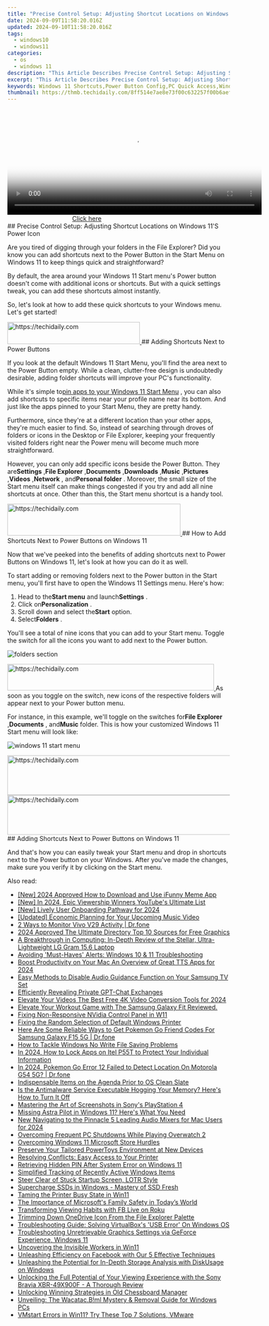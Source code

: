```yaml
---
title: "Precise Control Setup: Adjusting Shortcut Locations on Windows 11'S Power Icon"
date: 2024-09-09T11:58:20.016Z
updated: 2024-09-10T11:58:20.016Z
tags:
  - windows10
  - windows11
categories:
  - os
  - windows 11
description: "This Article Describes Precise Control Setup: Adjusting Shortcut Locations on Windows 11'S Power Icon"
excerpt: "This Article Describes Precise Control Setup: Adjusting Shortcut Locations on Windows 11'S Power Icon"
keywords: Windows 11 Shortcuts,Power Button Config,PC Quick Access,Window Settings,Control Panel Setup,Icon Customization,System Adjustments
thumbnail: https://thmb.techidaily.com/8ff514e7ae8e73f00c632257f00b6aefbc08dc01d831c81a6f2628b843ff494a.jpg
---
```


<!-- affiliate ads begin -->
<span id="1993650">
					<video width="576" height="240" style="cursor:pointer"
           poster="//a.impactradius-go.com/display-clicktoplayimage/1993650.png"
           onclick="if(!this.playClicked){this.play();this.setAttribute('controls',true);this.playClicked=true;}">
	   <source src="//a.impactradius-go.com/display-ad/22993-1993650">
	   <img src="//a.impactradius-go.com/display-clicktoplayimage/1993650.png" style="border: none; height: 100%; width: 100%; object-fit: contain">
	</video>
	<div style="width:360px;text-align:center"><a href="javascript:window.open(decodeURIComponent('https%3A%2F%2Fhomestyler.sjv.io%2Fc%2F5597632%2F1993650%2F22993'), '_blank');void(0);">Click here</a></div>
</span>
<img height="0" width="0" src="https://imp.pxf.io/i/5597632/1993650/22993" style="position:absolute;visibility:hidden;" border="0" />
<!-- affiliate ads end -->
## Precise Control Setup: Adjusting Shortcut Locations on Windows 11'S Power Icon

 Are you tired of digging through your folders in the File Explorer? Did you know you can add shortcuts next to the Power Button in the Start Menu on Windows 11 to keep things quick and straightforward?

 By default, the area around your Windows 11 Start menu's Power button doesn't come with additional icons or shortcuts. But with a quick settings tweak, you can add these shortcuts almost instantly.

 So, let's look at how to add these quick shortcuts to your Windows menu. Let's get started!

<!-- affiliate ads begin -->
<a href="https://25home.pxf.io/c/5597632/2123474/16836" target="_top" id="2123474">
  <img src="//a.impactradius-go.com/display-ad/16836-2123474" border="0" alt="https://techidaily.com" width="300" height="50"/>
</a>
<img height="0" width="0" src="https://25home.pxf.io/i/5597632/2123474/16836" style="position:absolute;visibility:hidden;" border="0" />
<!-- affiliate ads end -->
## Adding Shortcuts Next to Power Buttons

 If you look at the default Windows 11 Start Menu, you'll find the area next to the Power Button empty. While a clean, clutter-free design is undoubtedly desirable, adding folder shortcuts will improve your PC's functionality.

 While it's simple to[pin apps to your Windows 11 Start Menu](https://www.makeuseof.com/windows-11-more-pinned-start-menu/) , you can also add shortcuts to specific items near your profile name near its bottom. And just like the apps pinned to your Start Menu, they are pretty handy.

 Furthermore, since they're at a different location than your other apps, they're much easier to find. So, instead of searching through droves of folders or icons in the Desktop or File Explorer, keeping your frequently visited folders right near the Power menu will become much more straightforward.

 However, you can only add specific icons beside the Power Button. They are**Settings** ,**File Explorer** ,**Documents** ,**Downloads** ,**Music** ,**Pictures** ,**Videos** ,**Network** , and**Personal folder** . Moreover, the small size of the Start menu itself can make things congested if you try and add all nine shortcuts at once. Other than this, the Start menu shortcut is a handy tool.

<!-- affiliate ads begin -->
<a href="https://aligracehair.sjv.io/c/5597632/2135417/19272" target="_top" id="2135417">
  <img src="//a.impactradius-go.com/display-ad/19272-2135417" border="0" alt="https://techidaily.com" width="392" height="72"/>
</a>
<img height="0" width="0" src="https://aligracehair.sjv.io/i/5597632/2135417/19272" style="position:absolute;visibility:hidden;" border="0" />
<!-- affiliate ads end -->
## How to Add Shortcuts Next to Power Buttons on Windows 11

 Now that we've peeked into the benefits of adding shortcuts next to Power Buttons on Windows 11, let's look at how you can do it as well.

 To start adding or removing folders next to the Power button in the Start menu, you'll first have to open the Windows 11 Settings menu. Here's how:

1. Head to the**Start menu** and launch**Settings** .
2. Click on**Personalization** .
3. Scroll down and select the**Start** option.
4. Select**Folders** .

 You'll see a total of nine icons that you can add to your Start menu. Toggle the switch for all the icons you want to add next to the Power button.

![folders section](https://static1.makeuseofimages.com/wordpress/wp-content/uploads/2023/01/folders-section.jpg)

<!-- affiliate ads begin -->
<a href="https://bluettius.sjv.io/c/5597632/2139118/17108" target="_top" id="2139118">
  <img src="//a.impactradius-go.com/display-ad/17108-2139118" border="0" alt="https://techidaily.com" width="468" height="60"/>
</a>
<img height="0" width="0" src="https://bluettius.sjv.io/i/5597632/2139118/17108" style="position:absolute;visibility:hidden;" border="0" />
<!-- affiliate ads end -->
 As soon as you toggle on the switch, new icons of the respective folders will appear next to your Power button menu.

 For instance, in this example, we'll toggle on the switches for**File Explorer** ,**Documents** , and**Music** folder. This is how your customized Windows 11 Start menu will look like:

![windows 11 start menu](https://static1.makeuseofimages.com/wordpress/wp-content/uploads/2023/01/windows-11-start-menu.jpg)

<!-- affiliate ads begin -->
<a href="https://ephamedtechinc.pxf.io/c/5597632/2136618/26400" target="_top" id="2136618">
  <img src="//a.impactradius-go.com/display-ad/26400-2136618" border="0" alt="https://techidaily.com" width="728" height="90"/>
</a>
<img height="0" width="0" src="https://ephamedtechinc.pxf.io/i/5597632/2136618/26400" style="position:absolute;visibility:hidden;" border="0" />
<!-- affiliate ads end -->
<!-- affiliate ads begin -->
<a href="https://ephamedtechinc.pxf.io/c/5597632/2137216/26400" target="_top" id="2137216">
  <img src="//a.impactradius-go.com/display-ad/26400-2137216" border="0" alt="https://techidaily.com" width="728" height="90"/>
</a>
<img height="0" width="0" src="https://ephamedtechinc.pxf.io/i/5597632/2137216/26400" style="position:absolute;visibility:hidden;" border="0" />
<!-- affiliate ads end -->
## Adding Shortcuts Next to Power Buttons on Windows 11

 And that's how you can easily tweak your Start menu and drop in shortcuts next to the Power button on your Windows. After you've made the changes, make sure you verify it by clicking on the Start menu.


<ins class="adsbygoogle"
     style="display:block"
     data-ad-format="autorelaxed"
     data-ad-client="ca-pub-7571918770474297"
     data-ad-slot="1223367746"></ins>



<ins class="adsbygoogle"
     style="display:block"
     data-ad-client="ca-pub-7571918770474297"
     data-ad-slot="8358498916"
     data-ad-format="auto"
     data-full-width-responsive="true"></ins>

<span class="atpl-alsoreadstyle">Also read:</span>
<div><ul>
<li><a href="https://vp-tips.techidaily.com/new-2024-approved-how-to-download-and-use-ifunny-meme-app/"><u>[New] 2024 Approved  How to Download and Use iFunny Meme App</u></a></li>
<li><a href="https://facebook-video-share.techidaily.com/new-in-2024-epic-viewership-winners-youtubes-ultimate-list/"><u>[New] In 2024, Epic Viewership Winners  YouTube's Ultimate List</u></a></li>
<li><a href="https://article-posts.techidaily.com/new-lively-user-onboarding-pathway-for-2024/"><u>[New] Lively User Onboarding Pathway for 2024</u></a></li>
<li><a href="https://fox-http.techidaily.com/updated-economic-planning-for-your-upcoming-music-video/"><u>[Updated] Economic Planning for Your Upcoming Music Video</u></a></li>
<li><a href="https://android-location-track.techidaily.com/2-ways-to-monitor-vivo-v29-activity-drfone-by-drfone-virtual-android/"><u>2 Ways to Monitor Vivo V29 Activity | Dr.fone</u></a></li>
<li><a href="https://article-posts.techidaily.com/2024-approved-the-ultimate-directory-top-10-sources-for-free-graphics/"><u>2024 Approved  The Ultimate Directory  Top 10 Sources for Free Graphics</u></a></li>
<li><a href="https://buynow-info.techidaily.com/a-breakthrough-in-computing-in-depth-review-of-the-stellar-ultra-lightweight-lg-gram-156-laptop/"><u>A Breakthrough in Computing: In-Depth Review of the Stellar, Ultra-Lightweight LG Gram 15.6 Laptop</u></a></li>
<li><a href="https://win11-tips.techidaily.com/avoiding-must-haves-alerts-windows-10-and-11-troubleshooting/"><u>Avoiding 'Must-Haves' Alerts: Windows 10 & 11 Troubleshooting</u></a></li>
<li><a href="https://fox-boxes.techidaily.com/boost-productivity-on-your-mac-an-overview-of-great-tts-apps-for-2024/"><u>Boost Productivity on Your Mac  An Overview of Great TTS Apps for 2024</u></a></li>
<li><a href="https://technical-tips.techidaily.com/easy-methods-to-disable-audio-guidance-function-on-your-samsung-tv-set/"><u>Easy Methods to Disable Audio Guidance Function on Your Samsung TV Set</u></a></li>
<li><a href="https://tech-revival.techidaily.com/efficiently-revealing-private-gpt-chat-exchanges/"><u>Efficiently Revealing Private GPT-Chat Exchanges</u></a></li>
<li><a href="https://ai-vdieo-software.techidaily.com/elevate-your-videos-the-best-free-4k-video-conversion-tools-for-2024/"><u>Elevate Your Videos The Best Free 4K Video Conversion Tools for 2024</u></a></li>
<li><a href="https://buynow-tips.techidaily.com/1723012205363-elevate-your-workout-game-with-the-samsung-galaxy-fit-reviewed/"><u>Elevate Your Workout Game with The Samsung Galaxy Fit Reviewed.</u></a></li>
<li><a href="https://windows11.techidaily.com/fixing-non-responsive-nvidia-control-panel-in-w11/"><u>Fixing Non-Responsive NVidia Control Panel in W11</u></a></li>
<li><a href="https://windows11.techidaily.com/fixing-the-random-selection-of-default-windows-printer/"><u>Fixing the Random Selection of Default Windows Printer</u></a></li>
<li><a href="https://change-location.techidaily.com/here-are-some-reliable-ways-to-get-pokemon-go-friend-codes-for-samsung-galaxy-f15-5g-drfone-by-drfone-virtual-android/"><u>Here Are Some Reliable Ways to Get Pokemon Go Friend Codes For Samsung Galaxy F15 5G | Dr.fone</u></a></li>
<li><a href="https://windows11.techidaily.com/how-to-tackle-windows-no-write-file-saving-problems/"><u>How to Tackle Windows No Write File Saving Problems</u></a></li>
<li><a href="https://unlock-android.techidaily.com/in-2024-how-to-lock-apps-on-itel-p55t-to-protect-your-individual-information-by-drfone-android/"><u>In 2024, How to Lock Apps on Itel P55T to Protect Your Individual Information</u></a></li>
<li><a href="https://android-pokemon-go.techidaily.com/in-2024-pokemon-go-error-12-failed-to-detect-location-on-motorola-g54-5g-drfone-by-drfone-virtual-android/"><u>In 2024, Pokemon Go Error 12 Failed to Detect Location On Motorola G54 5G? | Dr.fone</u></a></li>
<li><a href="https://windows11.techidaily.com/indispensable-items-on-the-agenda-prior-to-os-clean-slate/"><u>Indispensable Items on the Agenda Prior to OS Clean Slate</u></a></li>
<li><a href="https://windows11.techidaily.com/is-the-antimalware-service-executable-hogging-your-memory-heres-how-to-turn-it-off/"><u>Is the Antimalware Service Executable Hogging Your Memory? Here's How to Turn It Off</u></a></li>
<li><a href="https://techno-recovery.techidaily.com/mastering-the-art-of-screenshots-in-sonys-playstation-4/"><u>Mastering the Art of Screenshots in Sony's PlayStation 4</u></a></li>
<li><a href="https://windows11.techidaily.com/missing-astra-pilot-in-windows-11-heres-what-you-need/"><u>Missing Astra Pilot in Windows 11? Here's What You Need</u></a></li>
<li><a href="https://sound-tweaking.techidaily.com/new-navigating-to-the-pinnacle-5-leading-audio-mixers-for-mac-users-for-2024/"><u>New Navigating to the Pinnacle 5 Leading Audio Mixers for Mac Users for 2024</u></a></li>
<li><a href="https://win-able.techidaily.com/overcoming-frequent-pc-shutdowns-while-playing-overwatch-2/"><u>Overcoming Frequent PC Shutdowns While Playing Overwatch 2</u></a></li>
<li><a href="https://windows11.techidaily.com/overcoming-windows-11-microsoft-store-hurdles/"><u>Overcoming Windows 11 Microsoft Store Hurdles</u></a></li>
<li><a href="https://windows11.techidaily.com/preserve-your-tailored-powertoys-environment-at-new-devices/"><u>Preserve Your Tailored PowerToys Environment at New Devices</u></a></li>
<li><a href="https://windows11.techidaily.com/resolving-conflicts-easy-access-to-your-printer/"><u>Resolving Conflicts: Easy Access to Your Printer</u></a></li>
<li><a href="https://windows11.techidaily.com/retrieving-hidden-pin-after-system-error-on-windows-11/"><u>Retrieving Hidden PIN After System Error on Windows 11</u></a></li>
<li><a href="https://windows11.techidaily.com/simplified-tracking-of-recently-active-windows-items/"><u>Simplified Tracking of Recently Active Windows Items</u></a></li>
<li><a href="https://windows11.techidaily.com/steer-clear-of-stuck-startup-screen-lotr-style/"><u>Steer Clear of Stuck Startup Screen, LOTR Style</u></a></li>
<li><a href="https://windows11.techidaily.com/supercharge-ssds-in-windows-mastery-of-ssd-fresh/"><u>Supercharge SSDs in Windows - Mastery of SSD Fresh</u></a></li>
<li><a href="https://windows11.techidaily.com/taming-the-printer-busy-state-in-win11/"><u>Taming the Printer Busy State in Win11</u></a></li>
<li><a href="https://windows11.techidaily.com/the-importance-of-microsofts-family-safety-in-todays-world/"><u>The Importance of Microsoft's Family Safety in Today’s World</u></a></li>
<li><a href="https://facebook-video-content.techidaily.com/transforming-viewing-habits-with-fb-live-on-roku/"><u>Transforming Viewing Habits with FB Live on Roku</u></a></li>
<li><a href="https://windows11.techidaily.com/trimming-down-onedrive-icon-from-the-file-explorer-palette/"><u>Trimming Down OneDrive Icon From the File Explorer Palette</u></a></li>
<li><a href="https://windows11.techidaily.com/troubleshooting-guide-solving-virtualboxs-usb-error-on-windows-os/"><u>Troubleshooting Guide: Solving VirtualBox's 'USB Error' On Windows OS</u></a></li>
<li><a href="https://windows11.techidaily.com/troubleshooting-unretrievable-graphics-settings-via-geforce-experience-windows-11/"><u>Troubleshooting Unretrievable Graphics Settings via GeForce Experience, Windows 11</u></a></li>
<li><a href="https://windows11.techidaily.com/uncovering-the-invisible-workers-in-win11/"><u>Uncovering the Invisible Workers in Win11</u></a></li>
<li><a href="https://technical-tips.techidaily.com/unleashing-efficiency-on-facebook-with-our-5-effective-techniques/"><u>Unleashing Efficiency on Facebook with Our 5 Effective Techniques</u></a></li>
<li><a href="https://windows11.techidaily.com/unleashing-the-potential-for-in-depth-storage-analysis-with-diskusage-on-windows/"><u>Unleashing the Potential for In-Depth Storage Analysis with DiskUsage on Windows</u></a></li>
<li><a href="https://buynow-tips.techidaily.com/unlocking-the-full-potential-of-your-viewing-experience-with-the-sony-bravia-xbr-49x900f-a-thorough-review/"><u>Unlocking the Full Potential of Your Viewing Experience with the Sony Bravia XBR-49X900F - A Thorough Review</u></a></li>
<li><a href="https://windows11.techidaily.com/unlocking-winning-strategies-in-old-chessboard-manager/"><u>Unlocking Winning Strategies in Old Chessboard Manager</u></a></li>
<li><a href="https://windows11.techidaily.com/unveiling-the-wacatacbml-mystery-and-removal-guide-for-windows-pcs/"><u>Unveiling: The Wacatac.B!ml Mystery & Removal Guide for Windows PCs</u></a></li>
<li><a href="https://windows11.techidaily.com/vmstart-errors-in-win11-try-these-top-7-solutions-vmware/"><u>VMstart Errors in Win11? Try These Top 7 Solutions, VMware</u></a></li>
</ul></div>
